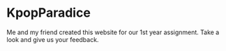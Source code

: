 # KpopParadice
Me and my friend created this website for our 1st year assignment. Take a look and give us your feedback.
